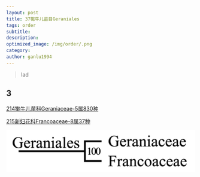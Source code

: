 ```yaml
---
layout: post
title: 37牻牛儿苗目Geraniales
tags: order    
subtitle: 
description: 
optimized_image: /img/order/.png
category: 
author: ganlu1994  
---
```


> lad

## 3

[214牻牛儿苗科Geraniaceae-5属830种](https://ganlu1994.github.io/214牻牛儿苗科Geraniaceae/)

[215新妇花科Francoaceae-8属37种](https://ganlu1994.github.io/215新妇花科Francoaceae/)


![](/img/phylo/64-37牻牛儿苗目.png)
